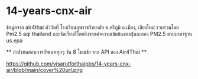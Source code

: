 # 14-years-cnx-air

ข้อมูลจาก air4thai ตัววัดที่ โรงเรียนยุพราชวิทยาลัย ต.ศรีภูมิ อ.เมือง, เชียงใหม่
รวบรวมโดย Pm2.5 aqi thailand และจัดเรียงสีโดยอิงจากค่าความเข้มข้นของฝุ่นละออง PM2.5 ตามมาตรฐาน us.epa

** กำลังทดสอบการอัพเดททุกๆ วัน 8 โมงเช้า จาก API ของ Air4Thai **

https://github.com/visarutforthaipbs/14-years-cnx-air/blob/main/cover%20url.png
